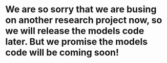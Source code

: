 # We are so sorry that we are busing on another research project now, so we will release the models code later. But we promise the models code will be coming soon!
